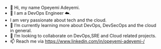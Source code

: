 - 👋 Hi, my name Opeyemi Adeyemi.
- 👀 I am a DevOps Engineer ☁️.
- I am very passionate about tech and the cloud.
- 🌱 I’m currently learning more about DevOps, DevSecOps and the cloud in general.
- 💞️ I’m looking to collaborate on DevOps,SRE and Cloud related projects.
- 📫 Reach me via https://www.linkedin.com/in/opeyemi-adeyemi-/
